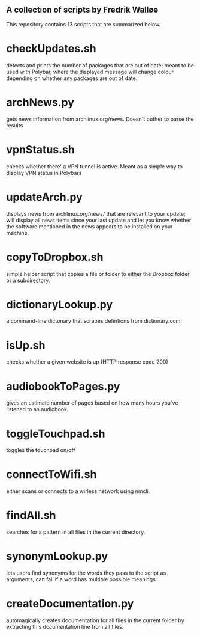 ## A collection of scripts by Fredrik Walløe ##

This repository contains 13 scripts that are summarized below.

#  checkUpdates.sh #
 detects and prints the number of packages that are out of date; meant to be used with Polybar, where the displayed message will change colour depending on whether any packages are out of date. 

#  archNews.py #
 gets news information from archlinux.org/news. Doesn't bother to parse the results.

#  vpnStatus.sh #
 checks whether there' a VPN tunnel is active. Meant as a simple way to display VPN status in Polybars

#  updateArch.py #
 displays news from archlinux.org/news/ that are relevant to your update; will display all news items since your last update and let you know whether the software mentioned in the news appears to be installed on your machine.

#  copyToDropbox.sh #
 simple helper script that copies a file or folder to either the Dropbox folder or a subdirectory.

#  dictionaryLookup.py #
 a command-line dictonary that scrapes defintions from dictionary.com. 

#  isUp.sh #
 checks whether a given website is up (HTTP response code 200)

#  audiobookToPages.py #
 gives an estimate number of pages based on how many hours you've listened to an audiobook. 

#  toggleTouchpad.sh #
 toggles the touchpad on/off

#  connectToWifi.sh #
 either scans or connects to a wirless network using nmcli. 

#  findAll.sh #
 searches for a pattern in all files in the current directory. 

#  synonymLookup.py #
 lets users find synonyms for the words they pass to the script as arguments; can fail if a word has multiple possible meanings. 

#  createDocumentation.py #
 automagically creates documentation for all files in the current folder by extracting this documentation line from all files. 

